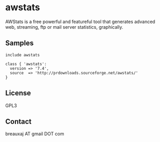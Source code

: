 awstats
=======

AWStats is a free powerful and featureful tool that generates advanced web,
streaming, ftp or mail server statistics, graphically.

Samples
-------
```
include awstats
```
```
class { 'awstats':
  version => '7.4',
  source  => 'http://prdownloads.sourceforge.net/awstats/'
}
```

License
-------
GPL3

Contact
-------
breauxaj AT gmail DOT com
